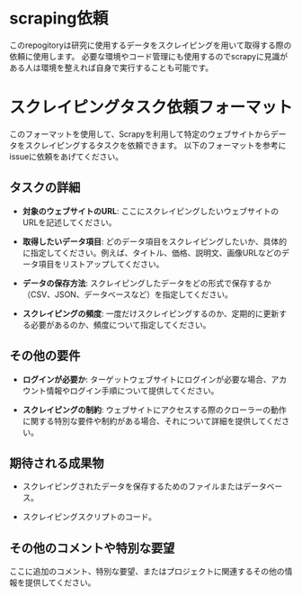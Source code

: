 # scraping依頼
このrepogitoryは研究に使用するデータをスクレイピングを用いて取得する際の依頼に使用します。
必要な環境やコード管理にも使用するのでscrapyに見識がある人は環境を整えれば自身で実行することも可能です。

# スクレイピングタスク依頼フォーマット

このフォーマットを使用して、Scrapyを利用して特定のウェブサイトからデータをスクレイピングするタスクを依頼できます。
以下のフォーマットを参考にissueに依頼をあげてください。

## タスクの詳細

- **対象のウェブサイトのURL**: ここにスクレイピングしたいウェブサイトのURLを記述してください。

- **取得したいデータ項目**: どのデータ項目をスクレイピングしたいか、具体的に指定してください。例えば、タイトル、価格、説明文、画像URLなどのデータ項目をリストアップしてください。

- **データの保存方法**: スクレイピングしたデータをどの形式で保存するか（CSV、JSON、データベースなど）を指定してください。

- **スクレイピングの頻度**: 一度だけスクレイピングするのか、定期的に更新する必要があるのか、頻度について指定してください。

## その他の要件

- **ログインが必要か**: ターゲットウェブサイトにログインが必要な場合、アカウント情報やログイン手順について提供してください。

- **スクレイピングの制約**: ウェブサイトにアクセスする際のクローラーの動作に関する特別な要件や制約がある場合、それについて詳細を提供してください。

## 期待される成果物

- スクレイピングされたデータを保存するためのファイルまたはデータベース。

- スクレイピングスクリプトのコード。

## その他のコメントや特別な要望

ここに追加のコメント、特別な要望、またはプロジェクトに関連するその他の情報を提供してください。

